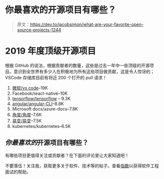 # 你最喜欢的开源项目有哪些？

> 原文：<https://dev.to/jacobsimon/what-are-your-favorite-open-source-projects-1244>

# 2019 年度顶级开源项目

根据 GitHub 的说法，根据贡献者的数量，这些是过去一年中一些顶级的开源项目。意识到全世界有多少人在积极地为所有这些项目做贡献，这是令人惊讶的；VSCode 存储库目前有将近 200 个打开的 pull 请求！

1.  [微软/vs code](https://github.com/microsoft/vscode/)–19K
2.  Facebook/react-native–10K
3.  [tensorflow/tensorflow](https://github.com/tensorflow/tensorflow) – 9.3K
4.  [angular/angular-CLI](https://github.com/angular/angular-cli)–8.8K
5.  Microsoft docs/azure-docs–7.8K
6.  [角度/角度](https://github.com/angular/angular)–7.6K
7.  [易变/易变](https://github.com/ansible/ansible)–7.5K
8.  kubernetes/kubernetes–6.5K

## *你最喜欢的*开源项目有哪些？

有哪些项目更值得关注或贡献者？在下面的评论里让大家知道吧！

不要落伍！关注我，获取更多关于软件、技术等的帖子。查看[指数](https://www.tryexponent.com/software-engineering?src=devto)以获得软件工程面试的帮助。